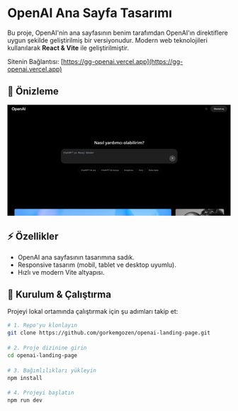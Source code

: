 # OpenAI Ana Sayfa Tasarımı

Bu proje, OpenAI'nin ana sayfasının benim tarafımdan OpenAI'ın direktiflere uygun şekilde geliştirilmiş bir versiyonudur. Modern web teknolojileri kullanılarak **React & Vite** ile geliştirilmiştir.  

Sitenin Bağlantısı: [https://gg-openai.vercel.app](https://gg-openai.vercel.app)
## 📸 Önizleme

![Preview](screenshot.png)  

## ⚡ Özellikler

- OpenAI ana sayfasının tasarımına sadık.
- Responsive tasarım (mobil, tablet ve desktop uyumlu).
- Hızlı ve modern Vite altyapısı.

## 🚀 Kurulum & Çalıştırma

Projeyi lokal ortamında çalıştırmak için şu adımları takip et:

```bash
# 1. Repo'yu klonlayın
git clone https://github.com/gorkemgozen/openai-landing-page.git

# 2. Proje dizinine girin
cd openai-landing-page

# 3. Bağımlılıkları yükleyin
npm install

# 4. Projeyi başlatın
npm run dev
